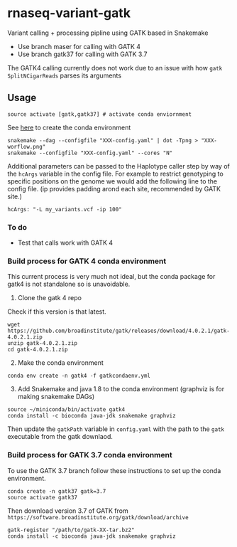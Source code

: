 # rnaseq-variant-gatk
Variant calling + processing pipline using GATK based in Snakemake

* Use branch maser for calling with GATK 4
* Use branch gatk37 for calling with GATK 3.7

The GATK4 calling currently does not work due to an issue with how `gatk SplitNCigarReads` parses its arguments

## Usage

```
source activate [gatk,gatk37] # activate conda enviornment
```
See [here](#anchors-in-markdown) to create the conda environment

```
snakemake --dag --configfile "XXX-config.yaml" | dot -Tpng > "XXX-worflow.png"
snakemake --configfile "XXX-config.yaml" --cores "N"
```

Additional parameters can be passed to the Haplotype caller step by way of the `hcArgs` variable in the config file. For example to restrict genotyping to specific positions on the genome we would add the following line to the config file. (ip provides padding arond each site, recommended by GATK site.)

```
hcArgs: "-L my_variants.vcf -ip 100"
```

### To do

* Test that calls work with GATK 4


### Build process for GATK 4 conda environment

This current process is very much not ideal, but the conda package for gatk4 is not standalone so is unavoidable. 

1. Clone the gatk 4 repo

Check if this version is that latest.

```
wget https://github.com/broadinstitute/gatk/releases/download/4.0.2.1/gatk-4.0.2.1.zip
unzip gatk-4.0.2.1.zip
cd gatk-4.0.2.1.zip
```

2. Make the conda environment

```
conda env create -n gatk4 -f gatkcondaenv.yml
```

3. Add Snakemake and java 1.8 to the conda environment (graphviz is for making snakemake DAGs)

```
source ~/miniconda/bin/activate gatk4
conda install -c bioconda java-jdk snakemake graphviz
```

Then update the `gatkPath` variable in `config.yaml` with the path to the `gatk` executable from the gatk downlaod.

### Build process for GATK 3.7 conda environment

To use the GATK 3.7 branch follow these instructions to set up the conda environment.

```
conda create -n gatk37 gatk=3.7
source activate gatk37
```

Then download version 3.7 of GATK from `https://software.broadinstitute.org/gatk/download/archive`


```
gatk-register "/path/to/gatk-XX-tar.bz2"
conda install -c bioconda java-jdk snakemake graphviz
```